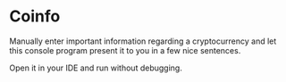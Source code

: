 # Coinfo
Manually enter important information regarding a cryptocurrency and let this console program present it to you in a few nice sentences. 

Open it in your IDE and run without debugging. 

